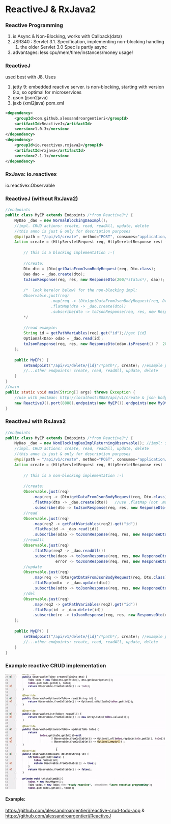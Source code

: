 # ReactiveJ & RxJava2

### Reactive Programming
1. is Async & Non-Blocking, works with Callback(data)
2. JSR340 : Servlet 3.1. Specification, implementing non-blocking handling
    1. the older Servlet 3.0 Spec is partly async
3. advantages: less cpu/mem/time/instances/money usage!

### ReactiveJ
used best with J8. Uses
1. jetty 9: embedded reactive server. is non-blocking, starting with version 9.x, so optimal for microservices
2. gson (json2java)
3. jaxb (xml2java)
pom.xml
```xml
<dependency>
    <groupId>com.github.alessandroargentieri</groupId>
    <artifactId>ReactiveJ</artifactId>
    <version>1.0.3</version>
</dependency>
<dependency>
    <groupId>io.reactivex.rxjava2</groupId>
    <artifactId>rxjava</artifactId>
    <version>2.1.1</version>
</dependency>
```

### RxJava: io.reactivex
io.reactivex.Observable

### ReactiveJ (**without** RxJava2)
```java
//endpoints
public class MyEP extends Endpoints /*from ReactiveJ*/ {
    MyDao _dao = new NormalBlockingDaoImpl();
    //impl. CRUD actions: create, read, readAll, update, delete
    //this anno is just & only for description purposes
    @Api(path = "/api/v1/create", method="POST", consumes="application/json", produces="application/json", description="my")
    Action create = (HttpServletRequest req, HttpServletResponse res) -> {

        // this is a blocking implementation :-(

        //create: 
        Dto dto = (Dto)getDataFromJsonBodyRequest(req, Dto.class);
        Dao dao = _dao.create(dto);
        toJsonResponse(req, res, new ResponseDto(200/*status*/, dao)); //a ReactiveJ function

        /*  look here(or below) for the non-blocking impl:
        Observable.just(req)
                    .map(req -> (Dto)getDataFromJsonBodyRequest(req, Dto.class))
                    .flatMap(dto -> _dao.create(dto))
                    .subscribe(dto -> toJsonResponse(req, res, new ResponseDto(200/*status*/, dao)));
        */

        //read example:
        String id = getPathVariables(req).get("id");//get {id}
        Optional<Dao> odao = _dao.read(id);
        toJsonResponse(req, res, new ResponseDto(odao.isPresent() ?  200 : 404, odao.isPresent() ? odao.get() : "not found"));
    };

    public MyEP() {
        setEndpoint("/api/v1/delete/{id}"/*path*/, create); //example path & action
        //...other endpoints: create, read, readAll, update, delete
    }
}
//main
public static void main(String[] args) throws Exception {
    //use with postman: http://localhost:8888/api/v1/create & json body
    new ReactiveJ().port(8888).endpoints(new MyEP()).endpoints(new MyOtherEP()).start();
}
```
### ReactiveJ **with** RxJava2
```java
//endpoints
public class MyEP extends Endpoints /*from ReactiveJ*/ {
    MyDao _dao = new NonBlockingDaoImplReturningObservable(); //impl: see pic below
    //impl. CRUD actions: create, read, readAll, update, delete
    //this anno is just & only for description purposes
    @Api(path = "/api/v1/create", method="POST", consumes="application/json", produces="application/json", description="my")
    Action create = (HttpServletRequest req, HttpServletResponse res) -> {

        // this is a non-blocking implementation :-)

        //create: 
        Observable.just(req)
            .map(req -> (Dto)getDataFromJsonBodyRequest(req, Dto.class))
            .flatMap(dto -> _dao.create(dto))   //use .flatMap (not .map) because .create returns an observable
            .subscribe(dto -> toJsonResponse(req, res, new ResponseDto(200/*status*/, dao)));
        //read
        Observable.just(req)
            .map(req2 -> getPathVariables(req2).get("id"))
            .flatMap(id -> _dao.read(id))
            .subscribe(odao -> toJsonResponse(req, res, new ResponseDto(odao.isPresent() ? 200 : 404, odao.isPresent() ? odao.get() : "not found")));
        //readAll
        Observable.just(req)
            .flatMap(req2 -> _dao.readAll())
            .subscribe(daos -> toJsonResponse(req, res, new ResponseDto(200, daos)),
                      error -> toJsonResponse(req, res, new ResponseDto(200, error)));
        //update
        Observable.just(req)
            .map(req -> (Dto)getDataFromJsonBodyRequest(req, Dto.class))
            .flatMap(odto -> _dao.update(dto))
            .subscribe(odto -> toJsonResponse(req, res, new ResponseDto(200/*status*/, odao.isPresent() ? odao.get() : "not updated")));
        //del
        Observable.just(req)
            .map(req2 -> getPathVariables(req2).get("id"))
            .flatMap(id -> _dao.delete(id))
            .subscribe(re -> toJsonResponse(req, res, new ResponseDto(re ? 200 : 404, re ? "ok" : "not found")));
    };

    public MyEP() {
        setEndpoint("/api/v1/delete/{id}"/*path*/, create); //example path & action
        //...other endpoints: create, read, readAll, update, delete
    }
}
```

### Example reactive CRUD implementation
<img src="rj-example-crud.png" width="550px">

#### Example:
https://github.com/alessandroargentieri/reactive-crud-todo-app & https://github.com/alessandroargentieri/ReactiveJ



